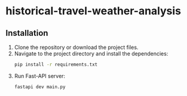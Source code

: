 # historical-travel-weather-analysis
## Installation

1. Clone the repository or download the project files.
2. Navigate to the project directory and install the dependencies:
   ```bash
   pip install -r requirements.txt
3. Run Fast-API server:
   ```bash
   fastapi dev main.py   


